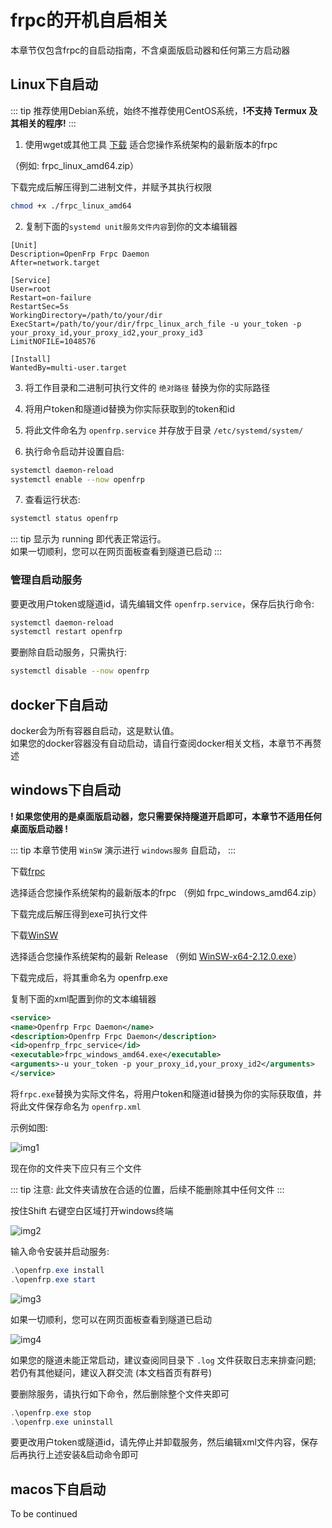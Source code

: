 # frpc的开机自启相关

本章节仅包含frpc的自启动指南，不含桌面版启动器和任何第三方启动器

## Linux下自启动

::: tip
推荐使用Debian系统，始终不推荐使用CentOS系统，**!不支持 Termux 及其相关的程序!**
:::


1. 使用wget或其他工具 [下载](https://d.of.gs/client/) 适合您操作系统架构的最新版本的frpc
   
（例如: frpc_linux_amd64.zip） 

下载完成后解压得到二进制文件，并赋予其执行权限 <br />

```bash 
chmod +x ./frpc_linux_amd64
```

2. 复制下面的`systemd unit服务文件内容`到你的文本编辑器

```
[Unit]
Description=OpenFrp Frpc Daemon
After=network.target

[Service]
User=root
Restart=on-failure
RestartSec=5s
WorkingDirectory=/path/to/your/dir
ExecStart=/path/to/your/dir/frpc_linux_arch_file -u your_token -p your_proxy_id,your_proxy_id2,your_proxy_id3
LimitNOFILE=1048576

[Install]
WantedBy=multi-user.target
```

3. 将工作目录和二进制可执行文件的 `绝对路径` 替换为你的实际路径

4. 将用户token和隧道id替换为你实际获取到的token和id

5. 将此文件命名为 `openfrp.service` 并存放于目录 `/etc/systemd/system/`

6. 执行命令启动并设置自启: 

```bash
systemctl daemon-reload
systemctl enable --now openfrp
```

7. 查看运行状态: 

```bash
systemctl status openfrp
```

::: tip
显示为 running 即代表正常运行。<br />
如果一切顺利，您可以在网页面板查看到隧道已启动
:::


### 管理自启动服务
要更改用户token或隧道id，请先编辑文件 `openfrp.service`，保存后执行命令:

```bash
systemctl daemon-reload
systemctl restart openfrp
```

要删除自启动服务，只需执行: 

```bash
systemctl disable --now openfrp
```

## docker下自启动

docker会为所有容器自启动，这是默认值。<br />
如果您的docker容器没有自动启动，请自行查阅docker相关文档，本章节不再赘述

## windows下自启动

**! 如果您使用的是桌面版启动器，您只需要保持隧道开启即可，本章节不适用任何桌面版启动器 !**

::: tip
本章节使用 `WinSW` 演示进行 `windows服务` 自启动，
:::

下载[frpc](https://d.of.gs/client/)

选择适合您操作系统架构的最新版本的frpc
（例如 frpc_windows_amd64.zip） 

下载完成后解压得到exe可执行文件

下载[WinSW](https://github.com/winsw/winsw/releases)

选择适合您操作系统架构的最新 Release 
（例如 [WinSW-x64-2.12.0.exe](https://github.com/winsw/winsw/releases/download/v2.12.0/WinSW-x64.exe)）

下载完成后，将其重命名为 openfrp.exe

复制下面的xml配置到你的文本编辑器

```xml
<service>
<name>Openfrp Frpc Daemon</name>
<description>Openfrp Frpc Daemon</description>
<id>openfrp_frpc_service</id>
<executable>frpc_windows_amd64.exe</executable>
<arguments>-u your_token -p your_proxy_id,your_proxy_id2</arguments>
</service>
```

将`frpc.exe`替换为实际文件名，将用户token和隧道id替换为你的实际获取值，并将此文件保存命名为 `openfrp.xml`

示例如图:

![img1](./image/boot-on-startup/img1.png)

现在你的文件夹下应只有三个文件

::: tip
注意: 此文件夹请放在合适的位置，后续不能删除其中任何文件
:::

按住Shift 右键空白区域打开windows终端

![img2](./image/boot-on-startup/img2.png)

输入命令安装并启动服务:

```powershell
.\openfrp.exe install
.\openfrp.exe start
```

![img3](./image/boot-on-startup/img3.png)

如果一切顺利，您可以在网页面板查看到隧道已启动

![img4](./image/boot-on-startup/img4.png)

如果您的隧道未能正常启动，建议查阅同目录下 `.log` 文件获取日志来排查问题; 若仍有其他疑问，建议入群交流 (本文档首页有群号)

要删除服务，请执行如下命令，然后删除整个文件夹即可

```powershell
.\openfrp.exe stop
.\openfrp.exe uninstall
```

要更改用户token或隧道id，请先停止并卸载服务，然后编辑xml文件内容，保存后再执行上述安装&启动命令即可

## macos下自启动

To be continued
